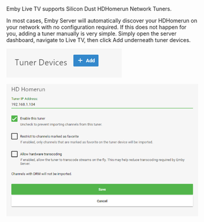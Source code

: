 Emby Live TV supports Silicon Dust HDHomerun Network Tuners.

In most cases, Emby Server will automatically discover your HDHomerun on your network with no configuration required. If this does not happen for you, adding a tuner manually is very simple. Simply open the server dashboard, navigate to Live TV, then click Add underneath tuner devices.

![](images/server/livetvtuneradd.png)

![](images/server/hdhomerunsetup.png)